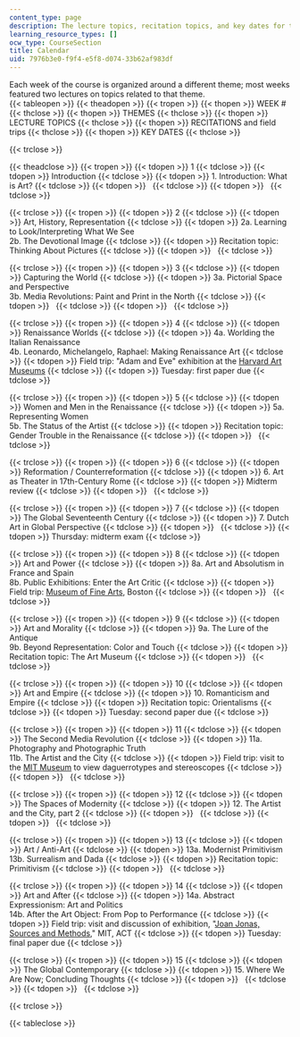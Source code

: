 ```yaml
---
content_type: page
description: The lecture topics, recitation topics, and key dates for the course.
learning_resource_types: []
ocw_type: CourseSection
title: Calendar
uid: 7976b3e0-f9f4-e5f8-d074-33b62af983df
---
```


Each week of the course is organized around a different theme; most weeks featured two lectures on topics related to that theme.  
{{< tableopen >}}
{{< theadopen >}}
{{< tropen >}}
{{< thopen >}}
WEEK #
{{< thclose >}}
{{< thopen >}}
THEMES
{{< thclose >}}
{{< thopen >}}
LECTURE TOPICS
{{< thclose >}}
{{< thopen >}}
RECITATIONS and field trips
{{< thclose >}}
{{< thopen >}}
KEY DATES
{{< thclose >}}

{{< trclose >}}

{{< theadclose >}}
{{< tropen >}}
{{< tdopen >}}
1
{{< tdclose >}}
{{< tdopen >}}
Introduction
{{< tdclose >}}
{{< tdopen >}}
1\. Introduction: What is Art?
{{< tdclose >}}
{{< tdopen >}}
 
{{< tdclose >}}
{{< tdopen >}}
 
{{< tdclose >}}

{{< trclose >}}
{{< tropen >}}
{{< tdopen >}}
2
{{< tdclose >}}
{{< tdopen >}}
Art, History, Representation
{{< tdclose >}}
{{< tdopen >}}
2a. Learning to Look/Interpreting What We See  
2b. The Devotional Image
{{< tdclose >}}
{{< tdopen >}}
Recitation topic: Thinking About Pictures
{{< tdclose >}}
{{< tdopen >}}
 
{{< tdclose >}}

{{< trclose >}}
{{< tropen >}}
{{< tdopen >}}
3
{{< tdclose >}}
{{< tdopen >}}
Capturing the World
{{< tdclose >}}
{{< tdopen >}}
3a. Pictorial Space and Perspective  
3b. Media Revolutions: Paint and Print in the North
{{< tdclose >}}
{{< tdopen >}}
 
{{< tdclose >}}
{{< tdopen >}}
 
{{< tdclose >}}

{{< trclose >}}
{{< tropen >}}
{{< tdopen >}}
4
{{< tdclose >}}
{{< tdopen >}}
Renaissance Worlds
{{< tdclose >}}
{{< tdopen >}}
4a. Worlding the Italian Renaissance  
4b. Leonardo, Michelangelo, Raphael: Making Renaissance Art
{{< tdclose >}}
{{< tdopen >}}
Field trip: "Adam and Eve" exhibition at the [Harvard Art Museums](https://www.harvardartmuseums.org/)
{{< tdclose >}}
{{< tdopen >}}
Tuesday: first paper due
{{< tdclose >}}

{{< trclose >}}
{{< tropen >}}
{{< tdopen >}}
5
{{< tdclose >}}
{{< tdopen >}}
Women and Men in the Renaissance
{{< tdclose >}}
{{< tdopen >}}
5a. Representing Women  
5b. The Status of the Artist
{{< tdclose >}}
{{< tdopen >}}
Recitation topic: Gender Trouble in the Renaissance
{{< tdclose >}}
{{< tdopen >}}
 
{{< tdclose >}}

{{< trclose >}}
{{< tropen >}}
{{< tdopen >}}
6
{{< tdclose >}}
{{< tdopen >}}
Reformation / Counterreformation
{{< tdclose >}}
{{< tdopen >}}
6\. Art as Theater in 17th-Century Rome
{{< tdclose >}}
{{< tdopen >}}
Midterm review
{{< tdclose >}}
{{< tdopen >}}
 
{{< tdclose >}}

{{< trclose >}}
{{< tropen >}}
{{< tdopen >}}
7
{{< tdclose >}}
{{< tdopen >}}
The Global Seventeenth Century
{{< tdclose >}}
{{< tdopen >}}
7\. Dutch Art in Global Perspective
{{< tdclose >}}
{{< tdopen >}}
 
{{< tdclose >}}
{{< tdopen >}}
Thursday: midterm exam
{{< tdclose >}}

{{< trclose >}}
{{< tropen >}}
{{< tdopen >}}
8
{{< tdclose >}}
{{< tdopen >}}
Art and Power
{{< tdclose >}}
{{< tdopen >}}
8a. Art and Absolutism in France and Spain  
8b. Public Exhibitions: Enter the Art Critic
{{< tdclose >}}
{{< tdopen >}}
Field trip: [Museum of Fine Arts](https://www.mfa.org/), Boston
{{< tdclose >}}
{{< tdopen >}}
 
{{< tdclose >}}

{{< trclose >}}
{{< tropen >}}
{{< tdopen >}}
9
{{< tdclose >}}
{{< tdopen >}}
Art and Morality
{{< tdclose >}}
{{< tdopen >}}
9a. The Lure of the Antique  
9b. Beyond Representation: Color and Touch
{{< tdclose >}}
{{< tdopen >}}
Recitation topic: The Art Museum
{{< tdclose >}}
{{< tdopen >}}
 
{{< tdclose >}}

{{< trclose >}}
{{< tropen >}}
{{< tdopen >}}
10
{{< tdclose >}}
{{< tdopen >}}
Art and Empire
{{< tdclose >}}
{{< tdopen >}}
10\. Romanticism and Empire
{{< tdclose >}}
{{< tdopen >}}
Recitation topic: Orientalisms
{{< tdclose >}}
{{< tdopen >}}
Tuesday: second paper due
{{< tdclose >}}

{{< trclose >}}
{{< tropen >}}
{{< tdopen >}}
11
{{< tdclose >}}
{{< tdopen >}}
The Second Media Revolution
{{< tdclose >}}
{{< tdopen >}}
11a. Photography and Photographic Truth  
11b. The Artist and the City
{{< tdclose >}}
{{< tdopen >}}
Field trip: visit to the [MIT Museum](https://mitmuseum.mit.edu/) to view daguerrotypes and stereoscopes
{{< tdclose >}}
{{< tdopen >}}
 
{{< tdclose >}}

{{< trclose >}}
{{< tropen >}}
{{< tdopen >}}
12
{{< tdclose >}}
{{< tdopen >}}
The Spaces of Modernity
{{< tdclose >}}
{{< tdopen >}}
12\. The Artist and the City, part 2
{{< tdclose >}}
{{< tdopen >}}
 
{{< tdclose >}}
{{< tdopen >}}
 
{{< tdclose >}}

{{< trclose >}}
{{< tropen >}}
{{< tdopen >}}
13
{{< tdclose >}}
{{< tdopen >}}
Art / Anti-Art
{{< tdclose >}}
{{< tdopen >}}
13a. Modernist Primitivism  
13b. Surrealism and Dada
{{< tdclose >}}
{{< tdopen >}}
Recitation topic: Primitivism
{{< tdclose >}}
{{< tdopen >}}
 
{{< tdclose >}}

{{< trclose >}}
{{< tropen >}}
{{< tdopen >}}
14
{{< tdclose >}}
{{< tdopen >}}
Art and After
{{< tdclose >}}
{{< tdopen >}}
14a. Abstract Expressionism: Art and Politics  
14b. After the Art Object: From Pop to Performance
{{< tdclose >}}
{{< tdopen >}}
Field trip: visit and discussion of exhibition, "[Joan Jonas, Sources and Methods](https://calendar.mit.edu/event/joan_jonas_sources_and_methods#.XPUjuMhKiUk)," MIT, ACT
{{< tdclose >}}
{{< tdopen >}}
Tuesday: final paper due
{{< tdclose >}}

{{< trclose >}}
{{< tropen >}}
{{< tdopen >}}
15
{{< tdclose >}}
{{< tdopen >}}
The Global Contemporary
{{< tdclose >}}
{{< tdopen >}}
15\. Where We Are Now; Concluding Thoughts
{{< tdclose >}}
{{< tdopen >}}
 
{{< tdclose >}}
{{< tdopen >}}
 
{{< tdclose >}}

{{< trclose >}}

{{< tableclose >}}